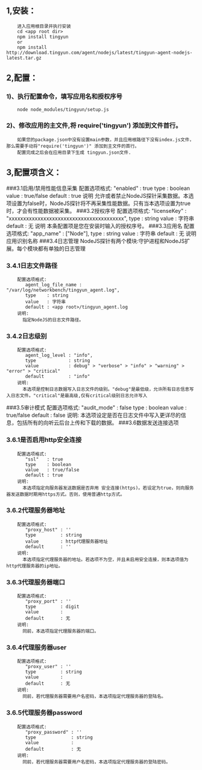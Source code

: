 1,安装：
-------------------------------------------------
		进入应用根目录并执行安装
		cd <app root dir> 
		npm install tingyun
		or
		npm install http://download.tingyun.com/agent/nodejs/latest/tingyun-agent-nodejs-latest.tar.gz 

2,配置：
-------------------------------------------------
### 1)、执行配置命令，填写应用名和授权序号
		node node_modules/tingyun/setup.js 
### 2)、修改应用的主文件,将 require('tingyun') 添加到文件首行。
		如果您的package.json中没有设置main参数，并且应用根路径下没有index.js文件，那么需要手动将"require('tingyun')" 添加到主文件的首行。 
		配置完成之后会在应用目录下生成 tingyun.json文件.
3,配置项含义：
-------------------------------------------------

###3.1启用/禁用性能信息采集
		配置选项格式:
		   "enabled" : true
		   type    : boolean
		   value   : true/false
		   default : true
		说明
		  允许或者禁止NodeJS探针采集数据。本选项设置为false时，NodeJS探针将不再采集性能数据。只有当本选项设置为true时，才会有性能数据被采集。
###3.2授权序号
		配置选项格式:
		   "licenseKey" : "xxxxxxxxxxxxxxxxxxxxxxxxxxxxxxxxxxxxxxxx", 
		   type    : string
		   value   : 字符串
		   default : 无
		说明
		  本条配置项是您在安装时输入的授权序号。
###3.3应用名
		配置选项格式:
		   "app_name" : ["Node"], 
		   type    : string
		   value   : 字符串
		   default : 无
		说明
		  应用识别名称
###3.4日志管理
		NodeJS探针有两个模块:守护进程和NodeJS扩展。每个模块都有单独的日志管理
###  3.4.1日志文件路径 
		配置选项格式:
		   agent_log_file_name : "/var/log/networkbench/tingyun_agent.log", 
		   type    : string
		   value   : 字符串
		   default : <app root>/tingyun_agent.log
		说明:
		  指定NodeJS的日志文件路径。
###  3.4.2日志级别 
		配置选项格式:
		   agent_log_level : "info", 
		   type            : string
		   value           : debug" > "verbose" > "info" > "warning" > "error" > "critical"
		   default         : "info"
		说明:
		  本选项是控制日志数据写入日志文件的级别。"debug"是最低级，允许所有日志信息写入日志文件。"critical"是最高级,仅有critical级别日志允许写入
###3.5审计模式
		配置选项格式:
		   "audit_mode" : false
		   type         : boolean
		   value        : true/false
		   default      : false
		说明:
		  本选项设定是否在日志文件中写入更详尽的信息，包括所有的向听云后台上传和下载的数据。
###3.6数据发送连接选项
###  3.6.1是否启用http安全连接 
		配置选项格式:
		   "ssl"   : true
		   type    : boolean
		   value   : true/false
		   default : true
		说明:
		  本选项指定向服务器发送数据是否弃用 安全连接(https)。若设定为true，则向服务器发送数据时期用https方式。否则，使用普通http方式。
###  3.6.2代理服务器地址 
		配置选项格式:
		   "proxy_host" : '' 
		   type         : string
		   value        : http代理服务器地址
		   default      : ''
		说明:
		  本选项指定代理服务器的地址。若选项不为空，并且未启用安全连接，则本选项值为http代理服务器的ip地址。
###  3.6.3代理服务器端口 
		配置选项格式:
		   "proxy_port" : ''
		   type         : digit
		   value        : 
		   default      : 无
		说明:
		  同前，本选项指定代理服务器的端口。
###  3.6.4代理服务器user 
		配置选项格式:
		   "proxy_user" : ''
		   type         : string
		   value        : 
		   default      : 无
		说明:
		  同前，若代理服务器需要用户名密码，本选项指定代理服务器的登陆名。
###  3.6.5代理服务器password 
		配置选项格式:
		   "proxy_password" : ''
		   type             : string
		   value            : 
		   default          : 无
		说明:
		  同前，若代理服务器需要用户名密码，本选项指定代理服务器的登陆密码。

